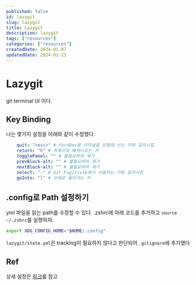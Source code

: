 ```yaml
---
published: false
id: lazygit
slug: lazygit
title: Lazygit
description: lazygit
tags: ["resources"]
categories: ["resources"]
createdDate: 2024-01-07
updatedDate: 2024-01-23
---
```


# Lazygit

git terminal UI 이다.

## Key Binding
나는 몇가지 설정을 아래와 같이 수정했다.

```yaml
    quit: "<esc>" # YarnDev용 터미널을 닫을때 쓰는 키와 일치시킴
    return: "h" # 목록으로 빠져나오는 키
    togglePanel: "" # 불필요하여 제거
    prevBlock-alt: "" # 불필요하여 제거
    nextBlock-alt: "" # 불필요하여 제거
    select: "-" # Git Fugitivie에서 사용하는 키와 일치시킴
    goInto: "l" # 상세로 들어가는 키
```

## .config로 Path 설정하기

yml 파일을 읽는 path를 수정할 수 있다.
.zshrc에 아래 코드를 추가하고 `source ~/.zshrc`를 실행하자.
```bash
export XDG_CONFIG_HOME="$HOME/.config"
```

`lazygit/state.yml`은 tracking이 필요하지 않다고 판단되어 `.gitignore`에 추가했다

## Ref
상세 설정은 [링크](https://github.com/jesseduffield/lazygit/blob/master/docs/Config.md)를 참고
